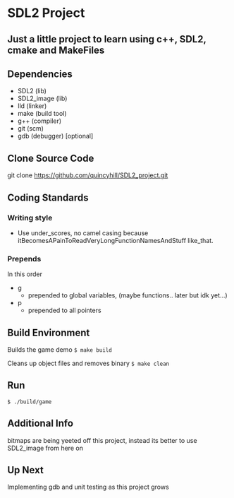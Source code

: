 # SDL2 Project

## Just a little project to learn using c++, SDL2, cmake and MakeFiles

## Dependencies 
* SDL2 (lib)
* SDL2_image (lib)
* lld (linker)
* make (build tool)
* g++ (compiler)
* git (scm)
* gdb (debugger) [optional]

## Clone Source Code
git clone https://github.com/quincyhill/SDL2_project.git

## Coding Standards

### Writing style
* Use under_scores, no camel casing because itBecomesAPainToReadVeryLongFunctionNamesAndStuff like_that.

### Prepends
In this order
* g
	- prepended to global variables, (maybe functions.. later but idk yet...)
* p
	- prepended to all pointers

## Build Environment
Builds the game demo
`$ make build`

Cleans up object files and removes binary
`$ make clean`

## Run
`$ ./build/game`

## Additional Info
bitmaps are being yeeted off this project,
instead its better to use SDL2_image from here on

## Up Next
Implementing gdb and unit testing as this project grows
